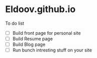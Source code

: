 # Eldoov.github.io

To do list
- [ ] Build front page for personal site
- [ ] Build Resume page
- [ ] Build Blog page
- [ ] Run bunch intresting stuff on your site
